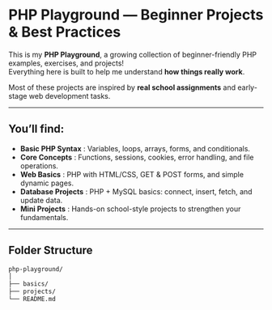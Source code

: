 # PHP Playground — Beginner Projects & Best Practices

This is my **PHP Playground**, a growing collection of beginner-friendly PHP examples, exercises, and projects!  
Everything here is built to help me understand **how things really work**.

Most of these projects are inspired by **real school assignments** and early-stage web development tasks.  

---

## You’ll find:

- **Basic PHP Syntax** : Variables, loops, arrays, forms, and conditionals.  
- **Core Concepts** : Functions, sessions, cookies, error handling, and file operations.  
- **Web Basics** : PHP with HTML/CSS, GET & POST forms, and simple dynamic pages.  
- **Database Projects** : PHP + MySQL basics: connect, insert, fetch, and update data.  
- **Mini Projects** : Hands-on school-style projects to strengthen your fundamentals.

---

## Folder Structure

```bash
php-playground/
│
├── basics/
├── projects/
└── README.md
